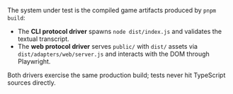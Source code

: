 The system under test is the compiled game artifacts produced by `pnpm build`:

- The **CLI protocol driver** spawns `node dist/index.js` and validates the textual transcript.
- The **web protocol driver** serves `public/` with `dist/` assets via `dist/adapters/web/server.js` and interacts with the DOM through Playwright.

Both drivers exercise the same production build; tests never hit TypeScript sources directly.
